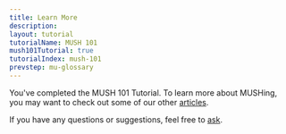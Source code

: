 ```yaml
---
title: Learn More
description:
layout: tutorial
tutorialName: MUSH 101
mush101Tutorial: true
tutorialIndex: mush-101
prevstep: mu-glossary
---
```


You've completed the MUSH 101 Tutorial.   To learn more about MUSHing, you may want to check out some of our other [articles](/articles).

If you have any questions or suggestions, feel free to [ask](/feedback.html).
